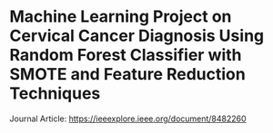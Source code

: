 # Machine Learning Project on Cervical Cancer Diagnosis Using Random Forest Classifier with SMOTE and Feature Reduction Techniques
Journal Article: https://ieeexplore.ieee.org/document/8482260
